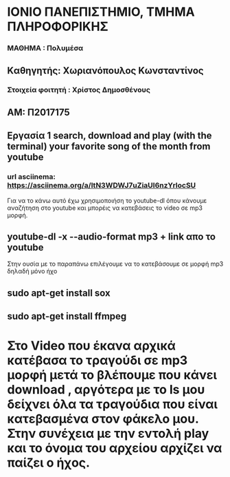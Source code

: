 # ΙΟΝΙΟ ΠΑΝΕΠΙΣΤΗΜΙΟ, ΤΜΗΜΑ ΠΛΗΡΟΦΟΡΙΚΗΣ 
### ΜΑΘΗΜΑ : Πολυμέσα
## Kαθηγητής: Χωριανόπουλος Κωνσταντίνος 

### Στοιχεία φοιτητή : Χρίστος Δημοσθένους
## ΑΜ: Π2017175 

## Eργασία 1 search, download and play (with the terminal) your favorite song of the month from youtube

### url asciinema: https://asciinema.org/a/ltN3WDWJ7uZiaUI6nzYrlocSU
 Για να το κάνω αυτό έχω χρησιμοποιήση το youtube-dl όπου κάνουμε αναζήτηση στο youtube και μπορέις να κατεβάσεις το video σε mp3 μορφή.
## youtube-dl -x --audio-format mp3 + link απο το youtube
 Στην ουσία με το παραπάνω επιλέγουμε να το κατεβάσουμε σε μορφή mp3 δηλαδή μόνο ήχο
 
 ## sudo apt-get install sox
 ## sudo apt-get install ffmpeg
 
 # Στο Video που έκανα αρχικά κατέβασα το τραγούδι σε mp3 μορφή μετά το βλέπουμε που κάνει download , αργότερα με το ls μου δείχνει όλα τα τραγούδια που είναι κατεβασμένα στον φάκελο μου. Στην συνέχεια με την εντολή play και το όνομα του αρχείου αρχίζει να παίζει ο ήχος.  
  

